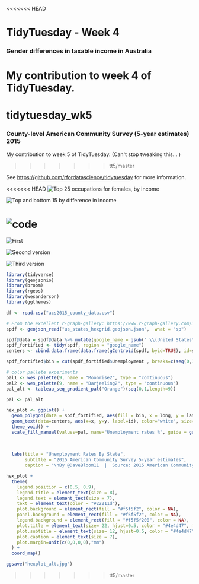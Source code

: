 <<<<<<< HEAD
# TidyTuesday - Week 4
### Gender differences in taxable income in Australia

My contribution to week 4 of TidyTuesday. 
=======
# tidytuesday_wk5
### County-level American Community Survey (5-year estimates) 2015

My contribution to week 5 of TidyTuesday. (Can't stop tweaking this... )
>>>>>>> tt5/master

See https://github.com/rfordatascience/tidytuesday for more information.


<<<<<<< HEAD
![Top 25 occupations for females, by income](top_25.png)

![Top and bottom 15 by difference in income](top_bottom.png)

![code](carbon_code.png)
=======

![First](hexplot.jpg)

![Second version](hexplot2.jpg)

![Third version](hexplot_alt.jpg)

```r
library(tidyverse)
library(geojsonio)
library(broom)
library(rgeos)
library(wesanderson)
library(ggthemes)

df <- read.csv("acs2015_county_data.csv")

# From the excellent r-graph-gallery: https://www.r-graph-gallery.com/328-hexbin-map-of-the-usa/
spdf <- geojson_read("us_states_hexgrid.geojson.json",  what = "sp")

spdf@data = spdf@data %>% mutate(google_name = gsub(" \\(United States\\)", "", google_name))
spdf_fortified <- tidy(spdf, region = "google_name")
centers <- cbind.data.frame(data.frame(gCentroid(spdf, byid=TRUE), id=spdf@data$iso3166_2))

spdf_fortified$bin = cut(spdf_fortified$Unemployment , breaks=c(seq(0,16,2), Inf), labels=c(paste0(" ",seq(0,14,2),"-",seq(2,16,2)),"16+"), include.lowest = TRUE)

# color pallete experiments
pal1 <- wes_palette(9, name = "Moonrise2", type = "continuous")
pal2 <- wes_palette(9, name = "Darjeeling2", type = "continuous")
pal_alt <- tableau_seq_gradient_pal("Orange")(seq(0,1,length=9))

pal <- pal_alt

hex_plot <- ggplot() +
  geom_polygon(data = spdf_fortified, aes(fill = bin, x = long, y = lat, group = group) , size=0.7, alpha=0.9, col="#f5f5f2") +
  geom_text(data=centers, aes(x=x, y=y, label=id), color="white", size=3, alpha=0.6) +
  theme_void() +
  scale_fill_manual(values=pal, name="Unemployment rates %", guide = guide_legend(keyheight = unit(2, units = "mm"), 
                                                                                  keywidth = unit(8, units = "mm"), 
                                                                                  title.position = "top", label.position = "bottom",
                                                                                  title.hjust = 0.5, label.hjust = 0, nrow = 1) ) +
  labs(title = "Unemployment Rates By State", 
       subtitle = "2015 American Community Survey 5-year estimates",
       caption = "\nBy @DaveBloom11  |  Source: 2015 American Community Survey " ) 

hex_plot + 
  theme(
    legend.position = c(0.5, 0.9),
    legend.title = element_text(size = 8),
    legend.text = element_text(size = 7),
    text = element_text(color = "#22211d"),
    plot.background = element_rect(fill = "#f5f5f2", color = NA), 
    panel.background = element_rect(fill = "#f5f5f2", color = NA), 
    legend.background = element_rect(fill = "#f5f5f200", color = NA),
    plot.title = element_text(size= 22, hjust=0.5, color = "#4e4d47", margin = margin(b = -0.1, t = 0.4, l = 2, unit = "cm")),
    plot.subtitle = element_text(size= 12, hjust=0.5, color = "#4e4d47", margin = margin(b = -0.1, t = 0.4, l = 2, unit = "cm")),
    plot.caption = element_text(size = 7),
    plot.margin=unit(c(0,0,0,0),"mm")
  ) +
  coord_map()

ggsave("hexplot_alt.jpg")

```
>>>>>>> tt5/master
